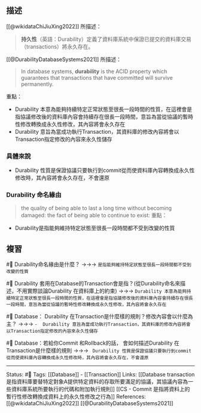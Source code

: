 ## 描述
[[@wikidataChiJiuXing2022]]  所描述：

> **持久性**（英語：Durability）定義了資料庫系統中保證已提交的資料庫交易（transactions）將永久存在。


[[@DurabilityDatabaseSystems2021]] 所描述：
> In database systems, **durability** is the ACID property which guarantees that transactions that have committed will survive permanently.

重點：
- Durability 本意為能夠持續特定正常狀態至很長一段時間的性質，在這裡會是指協議修改後的資料庫內容會持續存在很長一段時間，意旨為當從協議的暫時性修改轉換成永久性修改，其內容將會永久存在
-  Durability 意旨為當成功執行Transaction，其資料庫的修改內容將會以Transaction指定修改的內容來永久性儲存

### 具體來說
- Durability 性質是保證協議只要執行到commit從而使資料庫內容轉換成永久性修改時，其內容將會永久存在，不會還原



### Durability 命名緣由
> the quality of being able to last a long time without becoming damaged:
> the fact of being able to continue to exist:
重點：
- Durability是指能夠維持特定狀態至很長一段時間都不受到改變的性質

## 複習
#🧠 Durability命名緣由是什麼？ ->->-> `是指能夠維持特定狀態至很長一段時間都不受到改變的性質`
<!--SR:!2023-05-07,182,230-->

#🧠  Durability 套用在Database的Transaction會是指？(從Durability命名來描述，不用實際談論Durability 在資料庫上的約束) ->->-> `Durability 本意為能夠持續特定正常狀態至很長一段時間的性質，在這裡會是指協議修改後的資料庫內容會持續存在很長一段時間，意旨為當從協議的暫時性修改轉換成永久性修改，其內容將會永久存在`
<!--SR:!2023-05-03,193,250-->

#🧠 Database： Durability 在Transaction是什麼樣的規則？修改內容會以什麼為主？ ->->-> `-  Durability 意旨為當成功執行Transaction，其資料庫的修改內容將會以Transaction指定修改的內容來永久性儲存`
<!--SR:!2023-04-14,178,250-->

#🧠 Database：若給你Commit 和Rollback的話， 會如何描述Durability 在Transaction是什麼樣的規則   ->->-> ` Durability 性質是保證協議只要執行到commit從而使資料庫內容轉換成永久性修改時，其內容將會永久存在，不會還原`
<!--SR:!2023-05-04,194,250-->




---
Status: #🌱 
Tags:
[[Database]] - [[Transaction]]
Links:
[[Database transaction 是指資料庫要替特定對象A提供特定資料的存取所要滿足的協議，其協議內容為一些資料庫系統所要執行的代碼和附加執行規則]]
[[CS - Commit 是指將資料上的暫行性修改轉換成資料上的永久性修改之行為]]
References:
[[@wikidataChiJiuXing2022]]
[[@DurabilityDatabaseSystems2021]]